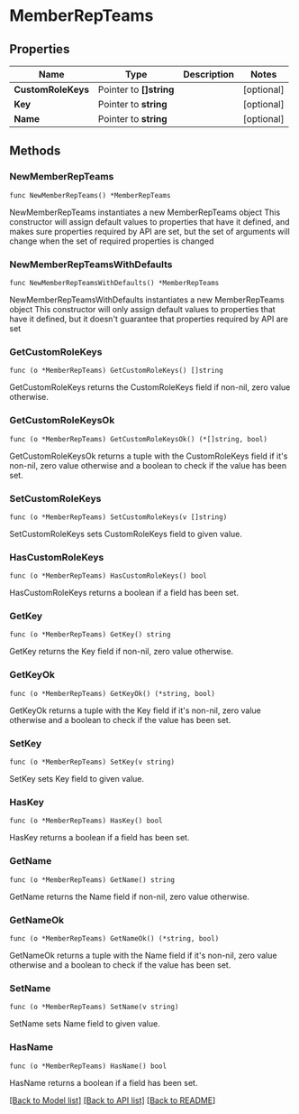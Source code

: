 # MemberRepTeams

## Properties

Name | Type | Description | Notes
------------ | ------------- | ------------- | -------------
**CustomRoleKeys** | Pointer to **[]string** |  | [optional] 
**Key** | Pointer to **string** |  | [optional] 
**Name** | Pointer to **string** |  | [optional] 

## Methods

### NewMemberRepTeams

`func NewMemberRepTeams() *MemberRepTeams`

NewMemberRepTeams instantiates a new MemberRepTeams object
This constructor will assign default values to properties that have it defined,
and makes sure properties required by API are set, but the set of arguments
will change when the set of required properties is changed

### NewMemberRepTeamsWithDefaults

`func NewMemberRepTeamsWithDefaults() *MemberRepTeams`

NewMemberRepTeamsWithDefaults instantiates a new MemberRepTeams object
This constructor will only assign default values to properties that have it defined,
but it doesn't guarantee that properties required by API are set

### GetCustomRoleKeys

`func (o *MemberRepTeams) GetCustomRoleKeys() []string`

GetCustomRoleKeys returns the CustomRoleKeys field if non-nil, zero value otherwise.

### GetCustomRoleKeysOk

`func (o *MemberRepTeams) GetCustomRoleKeysOk() (*[]string, bool)`

GetCustomRoleKeysOk returns a tuple with the CustomRoleKeys field if it's non-nil, zero value otherwise
and a boolean to check if the value has been set.

### SetCustomRoleKeys

`func (o *MemberRepTeams) SetCustomRoleKeys(v []string)`

SetCustomRoleKeys sets CustomRoleKeys field to given value.

### HasCustomRoleKeys

`func (o *MemberRepTeams) HasCustomRoleKeys() bool`

HasCustomRoleKeys returns a boolean if a field has been set.

### GetKey

`func (o *MemberRepTeams) GetKey() string`

GetKey returns the Key field if non-nil, zero value otherwise.

### GetKeyOk

`func (o *MemberRepTeams) GetKeyOk() (*string, bool)`

GetKeyOk returns a tuple with the Key field if it's non-nil, zero value otherwise
and a boolean to check if the value has been set.

### SetKey

`func (o *MemberRepTeams) SetKey(v string)`

SetKey sets Key field to given value.

### HasKey

`func (o *MemberRepTeams) HasKey() bool`

HasKey returns a boolean if a field has been set.

### GetName

`func (o *MemberRepTeams) GetName() string`

GetName returns the Name field if non-nil, zero value otherwise.

### GetNameOk

`func (o *MemberRepTeams) GetNameOk() (*string, bool)`

GetNameOk returns a tuple with the Name field if it's non-nil, zero value otherwise
and a boolean to check if the value has been set.

### SetName

`func (o *MemberRepTeams) SetName(v string)`

SetName sets Name field to given value.

### HasName

`func (o *MemberRepTeams) HasName() bool`

HasName returns a boolean if a field has been set.


[[Back to Model list]](../README.md#documentation-for-models) [[Back to API list]](../README.md#documentation-for-api-endpoints) [[Back to README]](../README.md)



